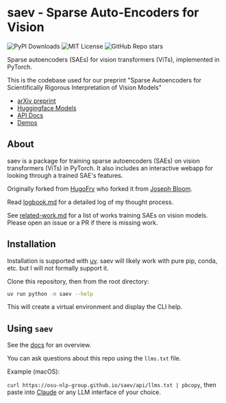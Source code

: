 # saev - Sparse Auto-Encoders for Vision

![PyPI Downloads](https://static.pepy.tech/badge/saev)
![MIT License](https://img.shields.io/badge/License-MIT-efefef)
![GitHub Repo stars](https://img.shields.io/github/stars/OSU-NLP-group/saev?style=flat&label=GitHub%20%E2%AD%90)


Sparse autoencoders (SAEs) for vision transformers (ViTs), implemented in PyTorch.

This is the codebase used for our preprint "Sparse Autoencoders for Scientifically Rigorous Interpretation of Vision Models"

* [arXiv preprint](https://arxiv.org/abs/2502.06755)
* [Huggingface Models](https://huggingface.co/collections/osunlp/sae-v-67ab8c4fdf179d117db28195)
* [API Docs](https://osu-nlp-group.github.io/saev/api/saev)
* [Demos](https://osu-nlp-group.github.io/saev/#demos)

## About

saev is a package for training sparse autoencoders (SAEs) on vision transformers (ViTs) in PyTorch.
It also includes an interactive webapp for looking through a trained SAE's features.

Originally forked from [HugoFry](https://github.com/HugoFry/mats_sae_training_for_ViTs) who forked it from [Joseph Bloom](https://github.com/jbloomAus/SAELens).

Read [logbook.md](docs/research/logbook.md) for a detailed log of my thought process.

See [related-work.md](saev/related-work.md) for a list of works training SAEs on vision models.
Please open an issue or a PR if there is missing work.

## Installation

Installation is supported with [uv](https://docs.astral.sh/uv/).
saev will likely work with pure pip, conda, etc. but I will not formally support it.

Clone this repository, then from the root directory:

```bash
uv run python -m saev --help
```

This will create a virtual environment and display the CLI help.

## Using `saev`

See the [docs](https://osu-nlp-group.github.io/saev/api/saev) for an overview.

You can ask questions about this repo using the `llms.txt` file.

Example (macOS):

`curl https://osu-nlp-group.github.io/saev/api/llms.txt | pbcopy`, then paste into [Claude](https://claude.ai) or any LLM interface of your choice.
